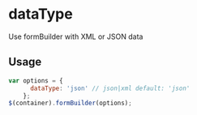 # dataType
Use formBuilder with XML or JSON data

## Usage
```javascript
var options = {
      dataType: 'json' // json|xml default: 'json' 
    };
$(container).formBuilder(options);
```
<p data-height="525" data-embed-version="2" data-theme-id="22927" data-slug-hash="ozNAod" data-default-tab="js,result" data-user="kevinchappell" class="codepen"></p>
